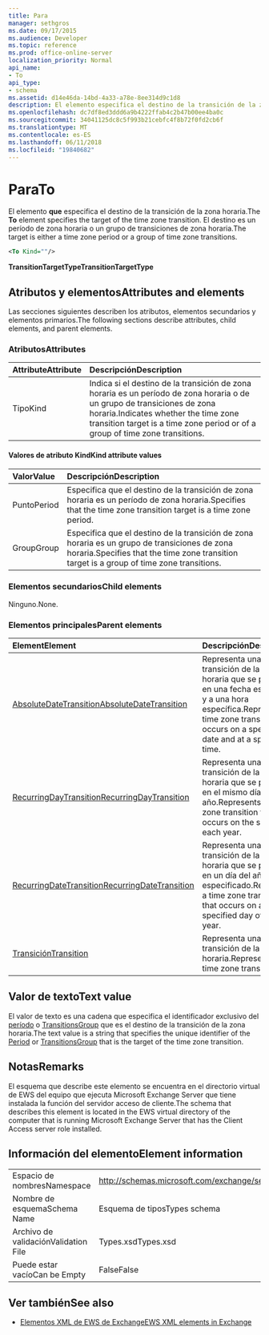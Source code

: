 ```yaml
---
title: Para
manager: sethgros
ms.date: 09/17/2015
ms.audience: Developer
ms.topic: reference
ms.prod: office-online-server
localization_priority: Normal
api_name:
- To
api_type:
- schema
ms.assetid: d14e46da-14bd-4a33-a78e-8ee314d9c1d8
description: El elemento especifica el destino de la transición de la zona horaria. El destino es un período de zona horaria o un grupo de transiciones de zona horaria.
ms.openlocfilehash: dc7df8ed3ddd6a9b4222ffab4c2b47b00ee4ba0c
ms.sourcegitcommit: 34041125dc8c5f993b21cebfc4f8b72f0fd2cb6f
ms.translationtype: MT
ms.contentlocale: es-ES
ms.lasthandoff: 06/11/2018
ms.locfileid: "19840682"
---
```

# <a name="to"></a><span data-ttu-id="79f6f-104">Para</span><span class="sxs-lookup"><span data-stu-id="79f6f-104">To</span></span>

<span data-ttu-id="79f6f-105">El elemento **que** especifica el destino de la transición de la zona horaria.</span><span class="sxs-lookup"><span data-stu-id="79f6f-105">The **To** element specifies the target of the time zone transition.</span></span> <span data-ttu-id="79f6f-106">El destino es un período de zona horaria o un grupo de transiciones de zona horaria.</span><span class="sxs-lookup"><span data-stu-id="79f6f-106">The target is either a time zone period or a group of time zone transitions.</span></span> 
  
```xml
<To Kind=""/>
```

 <span data-ttu-id="79f6f-107">**TransitionTargetType**</span><span class="sxs-lookup"><span data-stu-id="79f6f-107">**TransitionTargetType**</span></span>
## <a name="attributes-and-elements"></a><span data-ttu-id="79f6f-108">Atributos y elementos</span><span class="sxs-lookup"><span data-stu-id="79f6f-108">Attributes and elements</span></span>

<span data-ttu-id="79f6f-109">Las secciones siguientes describen los atributos, elementos secundarios y elementos primarios.</span><span class="sxs-lookup"><span data-stu-id="79f6f-109">The following sections describe attributes, child elements, and parent elements.</span></span>
  
### <a name="attributes"></a><span data-ttu-id="79f6f-110">Atributos</span><span class="sxs-lookup"><span data-stu-id="79f6f-110">Attributes</span></span>

|<span data-ttu-id="79f6f-111">**Attribute**</span><span class="sxs-lookup"><span data-stu-id="79f6f-111">**Attribute**</span></span>|<span data-ttu-id="79f6f-112">**Descripción**</span><span class="sxs-lookup"><span data-stu-id="79f6f-112">**Description**</span></span>|
|:-----|:-----|
|<span data-ttu-id="79f6f-113">Tipo</span><span class="sxs-lookup"><span data-stu-id="79f6f-113">Kind</span></span>  <br/> |<span data-ttu-id="79f6f-114">Indica si el destino de la transición de zona horaria es un período de zona horaria o de un grupo de transiciones de zona horaria.</span><span class="sxs-lookup"><span data-stu-id="79f6f-114">Indicates whether the time zone transition target is a time zone period or of a group of time zone transitions.</span></span>  <br/> |
   
#### <a name="kind-attribute-values"></a><span data-ttu-id="79f6f-115">Valores de atributo Kind</span><span class="sxs-lookup"><span data-stu-id="79f6f-115">Kind attribute values</span></span>

|<span data-ttu-id="79f6f-116">**Valor**</span><span class="sxs-lookup"><span data-stu-id="79f6f-116">**Value**</span></span>|<span data-ttu-id="79f6f-117">**Descripción**</span><span class="sxs-lookup"><span data-stu-id="79f6f-117">**Description**</span></span>|
|:-----|:-----|
|<span data-ttu-id="79f6f-118">Punto</span><span class="sxs-lookup"><span data-stu-id="79f6f-118">Period</span></span>  <br/> |<span data-ttu-id="79f6f-119">Especifica que el destino de la transición de zona horaria es un período de zona horaria.</span><span class="sxs-lookup"><span data-stu-id="79f6f-119">Specifies that the time zone transition target is a time zone period.</span></span>  <br/> |
|<span data-ttu-id="79f6f-120">Group</span><span class="sxs-lookup"><span data-stu-id="79f6f-120">Group</span></span>  <br/> |<span data-ttu-id="79f6f-121">Especifica que el destino de la transición de zona horaria es un grupo de transiciones de zona horaria.</span><span class="sxs-lookup"><span data-stu-id="79f6f-121">Specifies that the time zone transition target is a group of time zone transitions.</span></span>  <br/> |
   
### <a name="child-elements"></a><span data-ttu-id="79f6f-122">Elementos secundarios</span><span class="sxs-lookup"><span data-stu-id="79f6f-122">Child elements</span></span>

<span data-ttu-id="79f6f-123">Ninguno.</span><span class="sxs-lookup"><span data-stu-id="79f6f-123">None.</span></span>
  
### <a name="parent-elements"></a><span data-ttu-id="79f6f-124">Elementos principales</span><span class="sxs-lookup"><span data-stu-id="79f6f-124">Parent elements</span></span>

|<span data-ttu-id="79f6f-125">**Element**</span><span class="sxs-lookup"><span data-stu-id="79f6f-125">**Element**</span></span>|<span data-ttu-id="79f6f-126">**Descripción**</span><span class="sxs-lookup"><span data-stu-id="79f6f-126">**Description**</span></span>|
|:-----|:-----|
|[<span data-ttu-id="79f6f-127">AbsoluteDateTransition</span><span class="sxs-lookup"><span data-stu-id="79f6f-127">AbsoluteDateTransition</span></span>](absolutedatetransition.md) <br/> |<span data-ttu-id="79f6f-128">Representa una transición de la zona horaria que se produce en una fecha específica y a una hora específica.</span><span class="sxs-lookup"><span data-stu-id="79f6f-128">Represents a time zone transition that occurs on a specific date and at a specific time.</span></span>  <br/> |
|[<span data-ttu-id="79f6f-129">RecurringDayTransition</span><span class="sxs-lookup"><span data-stu-id="79f6f-129">RecurringDayTransition</span></span>](recurringdaytransition.md) <br/> |<span data-ttu-id="79f6f-130">Representa una transición de la zona horaria que se produce en el mismo día cada año.</span><span class="sxs-lookup"><span data-stu-id="79f6f-130">Represents a time zone transition that occurs on the same day each year.</span></span>  <br/> |
|[<span data-ttu-id="79f6f-131">RecurringDateTransition</span><span class="sxs-lookup"><span data-stu-id="79f6f-131">RecurringDateTransition</span></span>](recurringdatetransition.md) <br/> |<span data-ttu-id="79f6f-132">Representa una transición de la zona horaria que se produce en un día del año especificado.</span><span class="sxs-lookup"><span data-stu-id="79f6f-132">Represents a time zone transition that occurs on a specified day of the year.</span></span>  <br/> |
|[<span data-ttu-id="79f6f-133">Transición</span><span class="sxs-lookup"><span data-stu-id="79f6f-133">Transition</span></span>](transition.md) <br/> |<span data-ttu-id="79f6f-134">Representa una transición de la zona horaria.</span><span class="sxs-lookup"><span data-stu-id="79f6f-134">Represents a time zone transition.</span></span>  <br/> |
   
## <a name="text-value"></a><span data-ttu-id="79f6f-135">Valor de texto</span><span class="sxs-lookup"><span data-stu-id="79f6f-135">Text value</span></span>

<span data-ttu-id="79f6f-136">El valor de texto es una cadena que especifica el identificador exclusivo del [período](period.md) o [TransitionsGroup](transitionsgroup.md) que es el destino de la transición de la zona horaria.</span><span class="sxs-lookup"><span data-stu-id="79f6f-136">The text value is a string that specifies the unique identifier of the [Period](period.md) or [TransitionsGroup](transitionsgroup.md) that is the target of the time zone transition.</span></span> 
  
## <a name="remarks"></a><span data-ttu-id="79f6f-137">Notas</span><span class="sxs-lookup"><span data-stu-id="79f6f-137">Remarks</span></span>

<span data-ttu-id="79f6f-138">El esquema que describe este elemento se encuentra en el directorio virtual de EWS del equipo que ejecuta Microsoft Exchange Server que tiene instalada la función del servidor acceso de cliente.</span><span class="sxs-lookup"><span data-stu-id="79f6f-138">The schema that describes this element is located in the EWS virtual directory of the computer that is running Microsoft Exchange Server that has the Client Access server role installed.</span></span>
  
## <a name="element-information"></a><span data-ttu-id="79f6f-139">Información del elemento</span><span class="sxs-lookup"><span data-stu-id="79f6f-139">Element information</span></span>

|||
|:-----|:-----|
|<span data-ttu-id="79f6f-140">Espacio de nombres</span><span class="sxs-lookup"><span data-stu-id="79f6f-140">Namespace</span></span>  <br/> |http://schemas.microsoft.com/exchange/services/2006/types  <br/> |
|<span data-ttu-id="79f6f-141">Nombre de esquema</span><span class="sxs-lookup"><span data-stu-id="79f6f-141">Schema Name</span></span>  <br/> |<span data-ttu-id="79f6f-142">Esquema de tipos</span><span class="sxs-lookup"><span data-stu-id="79f6f-142">Types schema</span></span>  <br/> |
|<span data-ttu-id="79f6f-143">Archivo de validación</span><span class="sxs-lookup"><span data-stu-id="79f6f-143">Validation File</span></span>  <br/> |<span data-ttu-id="79f6f-144">Types.xsd</span><span class="sxs-lookup"><span data-stu-id="79f6f-144">Types.xsd</span></span>  <br/> |
|<span data-ttu-id="79f6f-145">Puede estar vacío</span><span class="sxs-lookup"><span data-stu-id="79f6f-145">Can be Empty</span></span>  <br/> |<span data-ttu-id="79f6f-146">False</span><span class="sxs-lookup"><span data-stu-id="79f6f-146">False</span></span>  <br/> |
   
## <a name="see-also"></a><span data-ttu-id="79f6f-147">Ver también</span><span class="sxs-lookup"><span data-stu-id="79f6f-147">See also</span></span>



- [<span data-ttu-id="79f6f-148">Elementos XML de EWS de Exchange</span><span class="sxs-lookup"><span data-stu-id="79f6f-148">EWS XML elements in Exchange</span></span>](ews-xml-elements-in-exchange.md)

